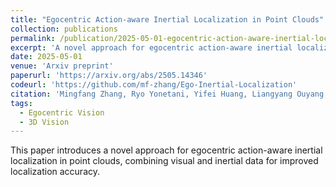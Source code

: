 ```yaml
---
title: "Egocentric Action-aware Inertial Localization in Point Clouds"
collection: publications
permalink: /publication/2025-05-01-egocentric-action-aware-inertial-localization
excerpt: 'A novel approach for egocentric action-aware inertial localization in point clouds.'
date: 2025-05-01
venue: 'Arxiv preprint'
paperurl: 'https://arxiv.org/abs/2505.14346'
codeurl: 'https://github.com/mf-zhang/Ego-Inertial-Localization'
citation: 'Mingfang Zhang, Ryo Yonetani, Yifei Huang, Liangyang Ouyang, Ruicong Liu, Yoichi Sato. (2025). &quot;Egocentric Action-aware Inertial Localization in Point Clouds.&quot; <i>Arxiv preprint</i>.'
tags:
  - Egocentric Vision
  - 3D Vision
---
```


This paper introduces a novel approach for egocentric action-aware inertial localization in point clouds, combining visual and inertial data for improved localization accuracy. 